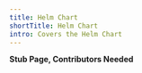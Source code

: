 ```yaml
---
title: Helm Chart
shortTitle: Helm Chart
intro: Covers the Helm Chart
---
```

**Stub Page, Contributors Needed**
